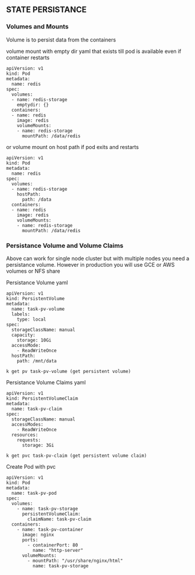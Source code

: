 ## STATE PERSISTANCE

### Volumes and Mounts

Volume is to persist data from the containers 

volume mount with empty dir yaml that exists till pod is available even if container restarts

```
apiVersion: v1
kind: Pod
metadata:
  name: redis
spec:
  volumes:
  - name: redis-storage
    emptydir: {}
  containers:
  - name: redis
    image: redis
    volumeMounts:
    - name: redis-storage
      mountPath: /data/redis
```

or volume mount on host path if pod exits and restarts

```
apiVersion: v1
kind: Pod
metadata:
  name: redis
spec:
  volumes:
  - name: redis-storage
    hostPath: 
      path: /data
  containers:
  - name: redis
    image: redis
    volumeMounts:
    - name: redis-storage
      mountPath: /data/redis
```

### Persistance Volume and Volume Claims

Above can work for single node cluster but with multiple nodes you need a persistance volume. However in production you will use GCE or AWS volumes or NFS share

Persistance Volume yaml

```
apiVersion: v1
kind: PersistentVolume
metadata:
  name: task-pv-volume
  labels:
    type: local
spec:
  storageClassName: manual
  capacity:
    storage: 10Gi
  accessMode: 
    - ReadWriteOnce
  hostPath:
    path: /mnt/data
```
```
k get pv task-pv-volume (get persistent volume)
```

Persistance Volume Claims yaml

```
apiVersion: v1
kind: PersistentVolumeClaim
metadata:
  name: task-pv-claim
spec:
  storageClassName: manual
  accessModes:
    - ReadWriteOnce
  resources:
    requests:
      storage: 3Gi
```
```
k get pvc task-pv-claim (get persistent volume claim)
```
Create Pod with pvc

```
apiVersion: v1
kind: Pod
metadata:
  name: task-pv-pod
spec:
  volumes:
    - name: task-pv-storage
      persistentVolumeClaim:
        claimName: task-pv-claim
  containers:
    - name: task-pv-container
      image: nginx
      ports:
        - containerPort: 80
          name: "http-server"
      volumeMounts:
        - mountPath: "/usr/share/nginx/html"
          name: task-pv-storage
```


